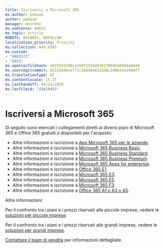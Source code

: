 ```yaml
---
title: Iscriversi a Microsoft 365
ms.author: pebaum
author: pebaum
manager: mnirkhe
ms.audience: Admin
ms.topic: article
ROBOTS: NOINDEX, NOFOLLOW
localization_priority: Priority
ms.collection: Adm_O365
ms.custom:
- "9002572"
- "5031"
ms.openlocfilehash: a8191b5108ce269f253d2626170692a9456a6da0
ms.sourcegitcommit: 82155846ce771c18050e6113d6c199b34a1504ff
ms.translationtype: HT
ms.contentlocale: it-IT
ms.lasthandoff: 04/24/2020
ms.locfileid: "43810453"
---
```

# <a name="sign-up-for-microsoft-365"></a>Iscriversi a Microsoft 365

Di seguito sono elencati i collegamenti diretti ai diversi piani di Microsoft 365 e Office 365 gratuiti o disponibili per l'acquisto:

- Altre informazioni e iscrizione a [App Microsoft 365 per le aziende](https://products.office.com/business/office-365-business?activetab=pivot%3aoverviewtab).
- Altre informazioni e iscrizione a [Microsoft 365 Business Basic](https://products.office.com/business/office-365-business-essentials?activetab=pivot%3aoverviewtab).
- Altre informazioni e iscrizione a [Microsoft 365 Business Standard](https://products.office.com/business/office-365-business-premium?activetab=pivot%3aoverviewtab).
- Altre informazioni e iscrizione a [Microsoft 365 Business Premium](https://www.microsoft.com/microsoft-365/business/microsoft-365-business?activetab=pivot%3aoverviewtab).
- Altre informazioni e iscrizione a [Microsoft 365 Apps for enterprise](https://products.office.com/business/office-365-proplus-product?activetab=pivot%3aoverviewtab).
- Altre informazioni e iscrizione a [Office 365 E1](https://www.microsoft.com/microsoft-365/business/office-365-enterprise-e1-business-software?activetab=pivot:overviewtab).
- Altre informazioni e iscrizione a [Microsoft 365 E3](https://www.microsoft.com/microsoft-365/enterprise-e3-business-software).
- Altre informazioni e iscrizione a [Microsoft 365 E5](https://www.microsoft.com/microsoft-365/enterprise-e5-business-software?activetab=pivot%3aoverviewtab).
- Altre informazioni e iscrizione a [Microsoft 365 F3](https://www.microsoft.com/microsoft-365/microsoft-365-enterprise-f3?activetab=pivot%3aoverviewtab).
- Altre informazioni e iscrizione a [Office 365 A1 o A3 o A5](https://www.microsoft.com/microsoft-365/academic/compare-office-365-education-plans?activetab=tab:primaryr1).

Altre informazioni:

Per il confronto tra i piani e i prezzi riservati alle piccole imprese, vedere le [soluzioni per piccole imprese](https://products.office.com/business/small-business-solutions#office-ContentAreaHeadingTemplate-1cuvapm).

Per il confronto tra i piani e i prezzi riservati alle grandi imprese, vedere le [soluzioni per grandi imprese](https://www.microsoft.com/microsoft-365/business/compare-more-office-365-for-business-plans).

[Contattare il team di vendita](https://go.microsoft.com/fwlink/?linkid=2127718) per informazioni dettagliate.
